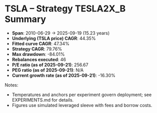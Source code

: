 # TSLA – Strategy TESLA2X_B Summary

- **Span**: 2010-06-29 → 2025-09-19 (15.23 years)
- **Underlying (TSLA price) CAGR**: 44.35%
- **Fitted curve CAGR**: 47.34%
- **Strategy CAGR**: 79.76%
- **Max drawdown**: -84.01%
- **Rebalances executed**: 46
- **P/E ratio (as of 2025-09-21)**: 256.67
- **PEG ratio (as of 2025-09-21)**: N/A
- **Current growth rate (as of 2025-09-21)**: -16.30%

Notes:

- Temperatures and anchors per experiment govern deployment; see EXPERIMENTS.md for details.
- Figures use simulated leveraged sleeve with fees and borrow costs.
